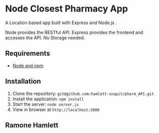 # Node Closest Pharmacy App

A Location based app built with Express and Node.js . 

Node provides the RESTful API. Express provides the frontend and accesses the API. No Storage needed.

## Requirements

- [Node and npm](http://nodejs.org)

## Installation

1. Clone the repository: `git@github.com:hamlett-snapit/pharm_API.git`
2. Install the application: `npm install`
3. Start the server: `node server.js`
4. View in browser at `http://localhost:3000`

## Ramone Hamlett